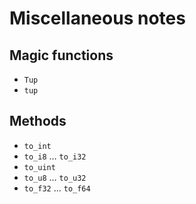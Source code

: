 # Miscellaneous notes

## Magic functions

- `Tup`
- `tup`

## Methods

- `to_int`
- `to_i8` ... `to_i32`
- `to_uint`
- `to_u8` ... `to_u32`
- `to_f32` ... `to_f64`
